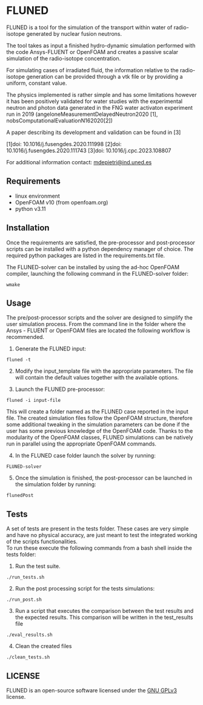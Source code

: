 # FLUNED

FLUNED is a tool for the simulation of the transport within water of radio-isotope generated by nuclear fusion neutrons.

The tool takes as input a finished hydro-dynamic simulation performed with the code Ansys-FLUENT or OpenFOAM and creates a passive scalar simulation of the radio-isotope concentration.

For simulating cases of irradiated fluid, the information relative to the radio-isotope generation can be provided through a vtk file or by providing a uniform, constant value.

The physics implemented is rather simple and has some limitations however it has been positively validated for water studies with the experimental neutron and photon data generated in the FNG water activaton experiment run in 2019 (angeloneMeasurementDelayedNeutron2020 [1], nobsComputationalEvaluationN162020[2])

A paper describing its development and validation can be found in [3]

[1]doi: 10.1016/j.fusengdes.2020.111998
[2]doi: 10.1016/j.fusengdes.2020.111743
[3]doi: 10.1016/j.cpc.2023.108807


For additional information contact: mdepietri@ind.uned.es

## Requirements

 - linux environment
 - OpenFOAM v10 (from openfoam.org)
 - python v3.11
 
## Installation

Once the requirements are satisfied, the pre-processor and post-processor scripts can be installed with a python dependency manager of choice. The required python packages are listed in the requirements.txt file.

The FLUNED-solver can be installed by using the ad-hoc OpenFOAM compiler, launching the following command in the FLUNED-solver folder:

```
wmake
```

## Usage

The pre/post-processor scripts and the solver are designed to simplify the user simulation process. From the command line in the folder where the Ansys - FLUENT or OpenFOAM files are located the following workflow is recommended.

 1.	Generate the FLUNED input:
 
 ```
 fluned -t
 ```

 2.	Modify the input_template file with the appropriate parameters. The file will contain the default values together with the available options.

 3.	Launch the FLUNED pre-processor:
 
 ```
 fluned -i input-file
 ```

This will create a folder named as the FLUNED case reported in the input file. The created simulation files follow the OpenFOAM structure, therefore some additional tweaking in the simulation parameters can be done if the user has some previous knowledge of the OpenFOAM code. Thanks to the modularity of the OpenFOAM classes, FLUNED simulations can be natively run in parallel using the appropriate OpenFOAM commands.  

4.	In the FLUNED case folder launch the solver by running:

```
FLUNED-solver
```

5.	Once the simulation is finished, the post-processor can be launched in the simulation folder by running:

```
flunedPost
```

## Tests

A set of tests are present in the tests folder. These cases are very simple and have no physical accuracy, are just meant to test the integrated working of the scripts functionalities.  
To run these execute the following commands from a bash shell inside the tests folder:

1. Run the test suite.

```
./run_tests.sh
```

2. Run the post processing script for the tests simulations:

```
./run_post.sh
```

3. Run a script that executes the comparison between the test results and the expected results. This comparison will be written in the test_results file
```
./eval_results.sh
```

4. Clean the created files
```
./clean_tests.sh
```

## LICENSE
FLUNED is an open-source software licensed under the [GNU GPLv3](./LICENSE) license.
